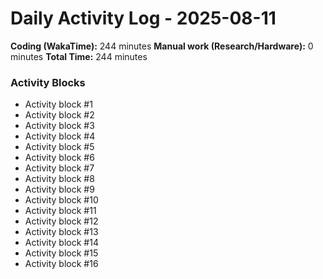 # Daily Activity Log - 2025-08-11

**Coding (WakaTime):** 244 minutes
**Manual work (Research/Hardware):** 0 minutes
**Total Time:** 244 minutes

### Activity Blocks
- Activity block #1
- Activity block #2
- Activity block #3
- Activity block #4
- Activity block #5
- Activity block #6
- Activity block #7
- Activity block #8
- Activity block #9
- Activity block #10
- Activity block #11
- Activity block #12
- Activity block #13
- Activity block #14
- Activity block #15
- Activity block #16
